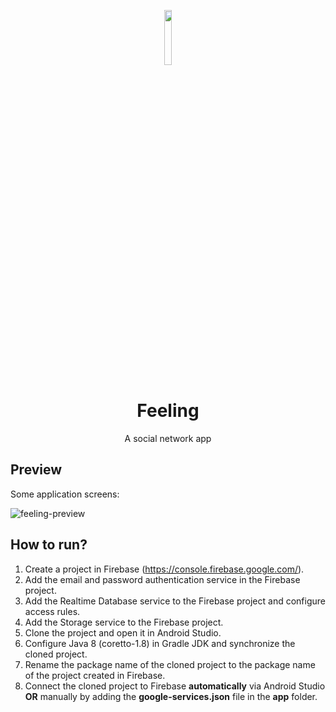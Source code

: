 <p align="center">
  <img src="https://github.com/omouravictor/android-feeling/assets/64164023/b3248533-30e8-4a5c-8ec0-2d1ab3121938" width=15% height=15%>
</p>

<h1 align="center">Feeling</h1>
<p align="center">A social network app</p>

## Preview

Some application screens:

![feeling-preview](https://github.com/omouravictor/android-feeling/assets/64164023/4752be92-b359-43aa-948f-9baabbea34d6)

## How to run?

1. Create a project in Firebase (https://console.firebase.google.com/).
2. Add the email and password authentication service in the Firebase project.
3. Add the Realtime Database service to the Firebase project and configure access rules.
4. Add the Storage service to the Firebase project.
5. Clone the project and open it in Android Studio.
6. Configure Java 8 (coretto-1.8) in Gradle JDK and synchronize the cloned project.
7. Rename the package name of the cloned project to the package name of the project created in Firebase.
8. Connect the cloned project to Firebase **automatically** via Android Studio **OR** manually by adding the **google-services.json** file in the **app** folder.
